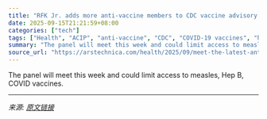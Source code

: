```yaml
---
title: "RFK Jr. adds more anti-vaccine members to CDC vaccine advisory panel"
date: 2025-09-15T21:21:59+08:00
categories: ["tech"]
tags: ["Health", "ACIP", "anti-vaccine", "CDC", "COVID-19 vaccines", "hepatitis B", "measles", "robert f kennedy jr"]
summary: "The panel will meet this week and could limit access to measles, Hep B, COVID vaccines."
source_url: "https://arstechnica.com/health/2025/09/meet-the-latest-anti-vaccine-voices-on-rfk-jr-s-cdc-advisory-panel/"
---
```


The panel will meet this week and could limit access to measles, Hep B, COVID vaccines.

---

*来源: [原文链接](https://arstechnica.com/health/2025/09/meet-the-latest-anti-vaccine-voices-on-rfk-jr-s-cdc-advisory-panel/)*

